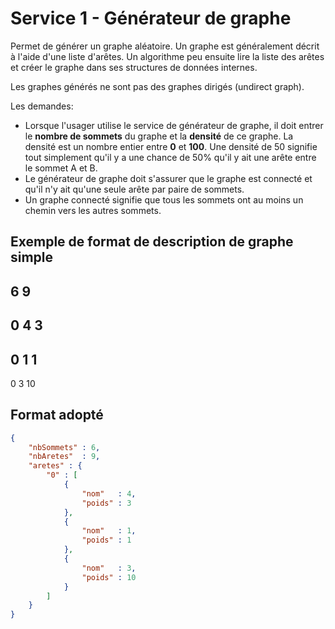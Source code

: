 # Service 1 - Générateur de graphe

Permet de générer un graphe aléatoire.
Un graphe est généralement décrit à l'aide d'une liste d'arêtes.
Un algorithme peu ensuite lire la liste des arêtes et créer le graphe dans ses structures de données internes.

Les graphes générés ne sont pas des graphes dirigés (undirect graph).

Les demandes:
- Lorsque l'usager utilise le service de générateur de graphe, il doit entrer le **nombre de sommets**
  du graphe et la **densité** de ce graphe. La densité est un nombre entier entre **0** et **100**. Une densité
  de 50 signifie tout simplement qu'il y a une chance de 50% qu'il y ait une arête entre le sommet A et B.
- Le générateur de graphe doit s'assurer que le graphe est connecté et qu'il n'y ait qu'une seule arête
  par paire de sommets.
- Un graphe connecté signifie que tous les sommets ont au moins un chemin vers les autres sommets.

## Exemple de format de description de graphe simple
6 9
---
0 4 3
-----
0 1 1
-----
0 3 10


## Format adopté

```json
{
	"nbSommets" : 6,
	"nbAretes"  : 9,
	"aretes" : {
		"0" : [
			{
				"nom"   : 4,
				"poids" : 3
			},
			{
				"nom"   : 1,
				"poids" : 1
			},
			{
				"nom"   : 3,
				"poids" : 10
			}
		]
	}
}
```